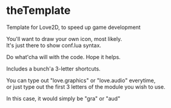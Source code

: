 # theTemplate
Template for Love2D,  to speed up game development  

You'll want to draw your own icon, most likely.  
It's just there to show conf.lua syntax.  

Do what'cha will with the code.  Hope it helps.

Includes a bunch'a 3-letter shortcuts.  

You can type out "love.graphics" or "love.audio" everytime,  
or just type out the first 3 letters of the module you wish to use.  

In this case, it would simply be "gra" or "aud"
